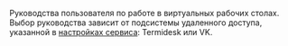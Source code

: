Руководства пользователя по работе в виртуальных рабочих столах. Выбор руководства зависит от подсистемы удаленного доступа, указанной в [настройках сервиса](../service-management/config/setup-provider): Termidesk или VK.
